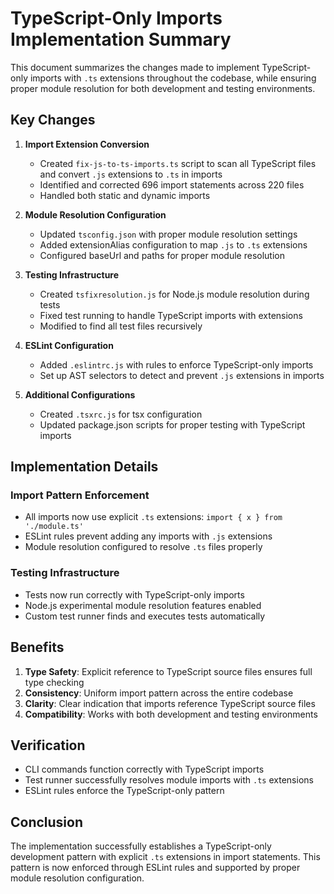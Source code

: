# TypeScript-Only Imports Implementation Summary

This document summarizes the changes made to implement TypeScript-only imports with `.ts` extensions throughout the codebase, while ensuring proper module resolution for both development and testing environments.

## Key Changes

1. **Import Extension Conversion**
   - Created `fix-js-to-ts-imports.ts` script to scan all TypeScript files and convert `.js` extensions to `.ts` in imports
   - Identified and corrected 696 import statements across 220 files
   - Handled both static and dynamic imports

2. **Module Resolution Configuration**
   - Updated `tsconfig.json` with proper module resolution settings
   - Added extensionAlias configuration to map `.js` to `.ts` extensions
   - Configured baseUrl and paths for proper module resolution

3. **Testing Infrastructure**
   - Created `tsfixresolution.js` for Node.js module resolution during tests
   - Fixed test running to handle TypeScript imports with extensions
   - Modified to find all test files recursively

4. **ESLint Configuration**
   - Added `.eslintrc.js` with rules to enforce TypeScript-only imports
   - Set up AST selectors to detect and prevent `.js` extensions in imports

5. **Additional Configurations**
   - Created `.tsxrc.js` for tsx configuration
   - Updated package.json scripts for proper testing with TypeScript imports

## Implementation Details

### Import Pattern Enforcement
- All imports now use explicit `.ts` extensions: `import { x } from './module.ts'`
- ESLint rules prevent adding any imports with `.js` extensions
- Module resolution configured to resolve `.ts` files properly

### Testing Infrastructure
- Tests now run correctly with TypeScript-only imports
- Node.js experimental module resolution features enabled
- Custom test runner finds and executes tests automatically

## Benefits

1. **Type Safety**: Explicit reference to TypeScript source files ensures full type checking
2. **Consistency**: Uniform import pattern across the entire codebase
3. **Clarity**: Clear indication that imports reference TypeScript source files
4. **Compatibility**: Works with both development and testing environments

## Verification

- CLI commands function correctly with TypeScript imports
- Test runner successfully resolves module imports with `.ts` extensions
- ESLint rules enforce the TypeScript-only pattern

## Conclusion

The implementation successfully establishes a TypeScript-only development pattern with explicit `.ts` extensions in import statements. This pattern is now enforced through ESLint rules and supported by proper module resolution configuration.